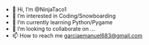 - 👋 Hi, I’m @NinjaTaco1
- 👀 I’m interested in Coding/Snowboarding
- 🌱 I’m currently learning Python/Pygame
- 💞️ I’m looking to collaborate on ...
- 📫 How to reach me garciaemanuel683@gmail.com

<!---
NinjaTaco1/NinjaTaco1 is a ✨ special ✨ repository because its `README.md` (this file) appears on your GitHub profile.
You can click the Preview link to take a look at your changes.
--->
